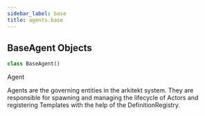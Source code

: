 ```yaml
---
sidebar_label: base
title: agents.base
---
```


## BaseAgent Objects

```python
class BaseAgent()
```

Agent

Agents are the governing entities in the arkitekt system. They are responsible for
spawning and managing the lifecycle of Actors and registering Templates with the help
of the DefinitionRegistry.

